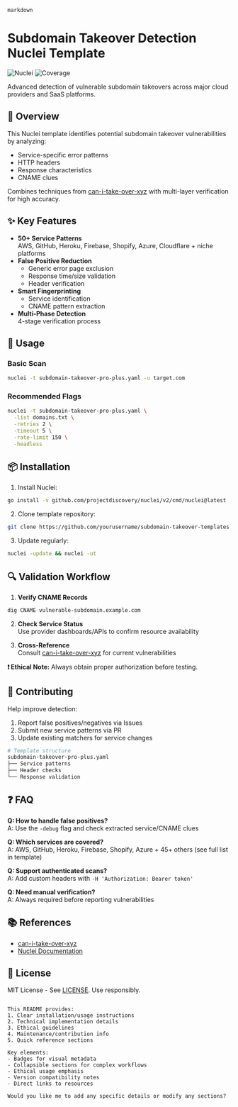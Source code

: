 
```markdown```
# Subdomain Takeover Detection Nuclei Template

![Nuclei](https://img.shields.io/badge/Nuclei-v3.0+-blue)
![Coverage](https://img.shields.io/badge/Coverage-50+_Services-success)

Advanced detection of vulnerable subdomain takeovers across major cloud providers and SaaS platforms.

## 📖 Overview

This Nuclei template identifies potential subdomain takeover vulnerabilities by analyzing:
- Service-specific error patterns
- HTTP headers
- Response characteristics
- CNAME clues

Combines techniques from [can-i-take-over-xyz](https://github.com/EdOverflow/can-i-take-over-xyz) with multi-layer verification for high accuracy.

## ✨ Key Features

- **50+ Service Patterns**  
  AWS, GitHub, Heroku, Firebase, Shopify, Azure, Cloudflare + niche platforms
- **False Positive Reduction**  
  - Generic error page exclusion
  - Response time/size validation
  - Header verification
- **Smart Fingerprinting**  
  - Service identification
  - CNAME pattern extraction
- **Multi-Phase Detection**  
  4-stage verification process

## 🚀 Usage

### Basic Scan
```bash
nuclei -t subdomain-takeover-pro-plus.yaml -u target.com
```

### Recommended Flags
```bash
nuclei -t subdomain-takeover-pro-plus.yaml \
  -list domains.txt \
  -retries 2 \
  -timeout 5 \
  -rate-limit 150 \
  -headless
```

## 📦 Installation

1. Install Nuclei:
```bash
go install -v github.com/projectdiscovery/nuclei/v2/cmd/nuclei@latest
```

2. Clone template repository:
```bash
git clone https://github.com/yourusername/subdomain-takeover-templates.git
```

3. Update regularly:
```bash
nuclei -update && nuclei -ut
```

## 🔍 Validation Workflow

1. **Verify CNAME Records**
```bash
dig CNAME vulnerable-subdomain.example.com
```

2. **Check Service Status**  
   Use provider dashboards/APIs to confirm resource availability

3. **Cross-Reference**  
   Consult [can-i-take-over-xyz](https://github.com/EdOverflow/can-i-take-over-xyz) for current vulnerabilities

**❗ Ethical Note:** Always obtain proper authorization before testing.

## 🤝 Contributing

Help improve detection:
1. Report false positives/negatives via Issues
2. Submit new service patterns via PR
3. Update existing matchers for service changes

```bash
# Template structure
subdomain-takeover-pro-plus.yaml
├── Service patterns
├── Header checks
└── Response validation
```

## ❓ FAQ

**Q: How to handle false positives?**  
A: Use the `-debug` flag and check extracted service/CNAME clues

**Q: Which services are covered?**  
A: AWS, GitHub, Heroku, Firebase, Shopify, Azure + 45+ others (see full list in template)

**Q: Support authenticated scans?**  
A: Add custom headers with `-H 'Authorization: Bearer token'`

**Q: Need manual verification?**  
A: Always required before reporting vulnerabilities

## 📚 References

- [can-i-take-over-xyz](https://github.com/EdOverflow/can-i-take-over-xyz)
- [Nuclei Documentation](https://nuclei.projectdiscovery.io/)

## 📜 License

MIT License - See [LICENSE](LICENSE). Use responsibly.

```

This README provides:
1. Clear installation/usage instructions
2. Technical implementation details
3. Ethical guidelines
4. Maintenance/contribution info
5. Quick reference sections

Key elements:
- Badges for visual metadata
- Collapsible sections for complex workflows
- Ethical usage emphasis
- Version compatibility notes
- Direct links to resources

Would you like me to add any specific details or modify any sections?
